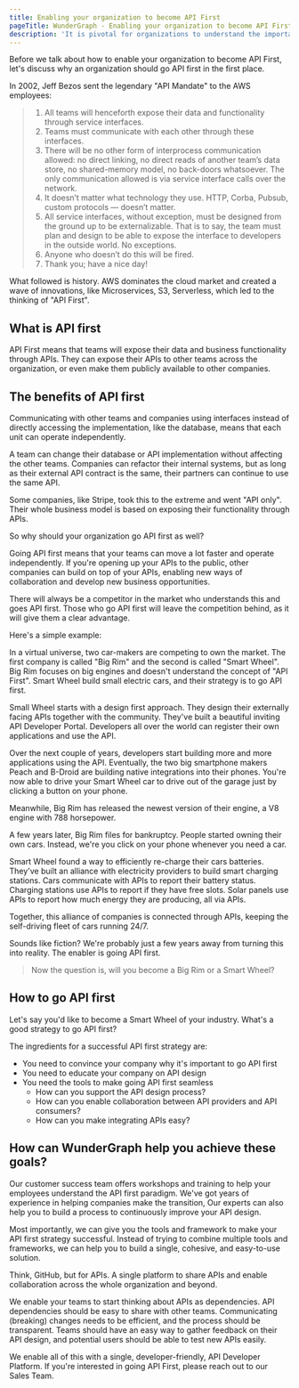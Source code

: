 ```yaml
---
title: Enabling your organization to become API First
pageTitle: WunderGraph - Enabling your organization to become API First
description: 'It is pivotal for organizations to understand the importance of API First, how to implement it, and how to make it work for your team.'
---
```


Before we talk about how to enable your organization to become API First,
let's discuss why an organization should go API first in the first place.

In 2002, Jeff Bezos sent the legendary "API Mandate" to the AWS employees:

> 1. All teams will henceforth expose their data and functionality through service interfaces.
> 2. Teams must communicate with each other through these interfaces.
> 3. There will be no other form of interprocess communication allowed: no direct linking, no direct reads of another team’s data store, no shared-memory model, no back-doors whatsoever. The only communication allowed is via service interface calls over the network.
> 4. It doesn’t matter what technology they use. HTTP, Corba, Pubsub, custom protocols — doesn’t matter.
> 5. All service interfaces, without exception, must be designed from the ground up to be externalizable. That is to say, the team must plan and design to be able to expose the interface to developers in the outside world. No exceptions.
> 6. Anyone who doesn’t do this will be fired.
> 7. Thank you; have a nice day!

What followed is history. AWS dominates the cloud market and created a wave of innovations,
like Microservices, S3, Serverless, which led to the thinking of "API First".

## What is API first

API First means that teams will expose their data and business functionality through APIs.
They can expose their APIs to other teams across the organization,
or even make them publicly available to other companies.

## The benefits of API first

Communicating with other teams and companies using interfaces instead of directly accessing the implementation,
like the database, means that each unit can operate independently.

A team can change their database or API implementation without affecting the other teams.
Companies can refactor their internal systems,
but as long as their external API contract is the same,
their partners can continue to use the same API.

Some companies, like Stripe, took this to the extreme and went "API only".
Their whole business model is based on exposing their functionality through APIs.

So why should your organization go API first as well?

Going API first means that your teams can move a lot faster and operate independently.
If you're opening up your APIs to the public,
other companies can build on top of your APIs,
enabling new ways of collaboration and develop new business opportunities.

There will always be a competitor in the market who understands this and goes API first.
Those who go API first will leave the competition behind,
as it will give them a clear advantage.

Here's a simple example:

In a virtual universe, two car-makers are competing to own the market.
The first company is called "Big Rim" and the second is called "Smart Wheel".
Big Rim focuses on big engines and doesn't understand the concept of "API First".
Smart Wheel build small electric cars, and their strategy is to go API first.

Small Wheel starts with a design first approach.
They design their externally facing APIs together with the community.
They've built a beautiful inviting API Developer Portal.
Developers all over the world can register their own applications and use the API.

Over the next couple of years,
developers start building more and more applications using the API.
Eventually, the two big smartphone makers Peach and B-Droid are building native integrations into their phones.
You're now able to drive your Smart Wheel car to drive out of the garage just by clicking a button on your phone.

Meanwhile, Big Rim has released the newest version of their engine,
a V8 engine with 788 horsepower.

A few years later, Big Rim files for bankruptcy.
People started owning their own cars.
Instead, we're you click on your phone whenever you need a car.

Smart Wheel found a way to efficiently re-charge their cars batteries.
They've built an alliance with electricity providers to build smart charging stations.
Cars communicate with APIs to report their battery status.
Charging stations use APIs to report if they have free slots.
Solar panels use APIs to report how much energy they are producing,
all via APIs.

Together, this alliance of companies is connected through APIs,
keeping the self-driving fleet of cars running 24/7.

Sounds like fiction? We're probably just a few years away from turning this into reality.
The enabler is going API first.

> Now the question is, will you become a Big Rim or a Smart Wheel?

## How to go API first

Let's say you'd like to become a Smart Wheel of your industry.
What's a good strategy to go API first?

The ingredients for a successful API first strategy are:

- You need to convince your company why it's important to go API first
- You need to educate your company on API design
- You need the tools to make going API first seamless
  - How can you support the API design process?
  - How can you enable collaboration between API providers and API consumers?
  - How can you make integrating APIs easy?

## How can WunderGraph help you achieve these goals?

Our customer success team offers workshops and training to help your employees understand the API first paradigm.
We've got years of experience in helping companies make the transition,
Our experts can also help you to build a process to continuously improve your API design.

Most importantly, we can give you the tools and framework to make your API first strategy successful.
Instead of trying to combine multiple tools and frameworks,
we can help you to build a single, cohesive, and easy-to-use solution.

Think, GitHub, but for APIs.
A single platform to share APIs and enable collaboration across the whole organization and beyond.

We enable your teams to start thinking about APIs as dependencies.
API dependencies should be easy to share with other teams.
Communicating (breaking) changes needs to be efficient,
and the process should be transparent.
Teams should have an easy way to gather feedback on their API design,
and potential users should be able to test new APIs easily.

We enable all of this with a single, developer-friendly, API Developer Platform.
If you're interested in going API First, please reach out to our Sales Team.
